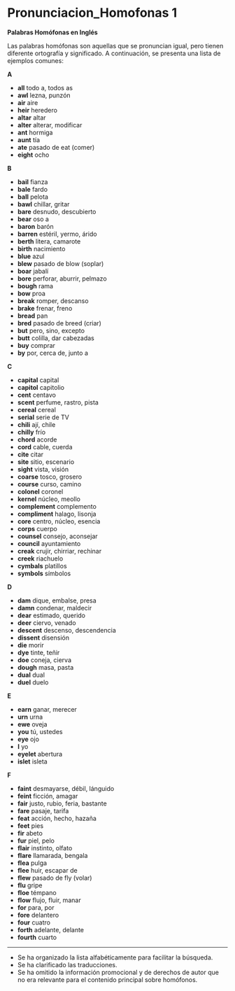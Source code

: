 # Pronunciacion_Homofonas 1



**Palabras Homófonas en Inglés**

Las palabras homófonas son aquellas que se pronuncian igual, pero tienen diferente ortografía y significado. A continuación, se presenta una lista de ejemplos comunes:

**A**

*   **all**    todo a, todos as
*   **awl**    lezna, punzón
*   **air**    aire
*   **heir**    heredero
*   **altar**    altar
*   **alter**    alterar, modificar
*   **ant**    hormiga
*   **aunt**    tía
*   **ate**    pasado de eat (comer)
*   **eight**    ocho

**B**

*   **bail**    fianza
*   **bale**    fardo
*   **ball**    pelota
*   **bawl**    chillar, gritar
*   **bare**    desnudo, descubierto
*   **bear**    oso a
*   **baron**    barón
*   **barren**    estéril, yermo, árido
*   **berth**    litera, camarote
*   **birth**    nacimiento
*   **blue**    azul
*   **blew**    pasado de blow (soplar)
*   **boar**    jabalí
*   **bore**    perforar, aburrir, pelmazo
*   **bough**    rama
*   **bow**    proa
*   **break**    romper, descanso
*   **brake**    frenar, freno
*   **bread**    pan
*   **bred**    pasado de breed (criar)
*   **but**    pero, sino, excepto
*   **butt**    colilla, dar cabezadas
*   **buy**    comprar
*   **by**    por, cerca de, junto a

**C**

*   **capital**    capital
*   **capitol**    capitolio
*   **cent**    centavo
*   **scent**    perfume, rastro, pista
*   **cereal**    cereal
*   **serial**    serie de TV
*   **chili**    ají, chile
*   **chilly**    frío
*   **chord**    acorde
*   **cord**    cable, cuerda
*   **cite**    citar
*   **site**    sitio, escenario
*   **sight**    vista, visión
*   **coarse**    tosco, grosero
*   **course**    curso, camino
*   **colonel**    coronel
*   **kernel**    núcleo, meollo
*   **complement**    complemento
*   **compliment**    halago, lisonja
*   **core**    centro, núcleo, esencia
*   **corps**    cuerpo
*   **counsel**    consejo, aconsejar
*   **council**    ayuntamiento
*   **creak**    crujir, chirriar, rechinar
*   **creek**    riachuelo
*   **cymbals**    platillos
*   **symbols**    símbolos

**D**

*   **dam**    dique, embalse, presa
*   **damn**    condenar, maldecir
*   **dear**    estimado, querido
*   **deer**    ciervo, venado
*   **descent**    descenso, descendencia
*   **dissent**    disensión
*   **die**    morir
*   **dye**    tinte, teñir
*   **doe**    coneja, cierva
*   **dough**    masa, pasta
*   **dual**    dual
*   **duel**    duelo

**E**

*   **earn**    ganar, merecer
*   **urn**    urna
*   **ewe**    oveja
*   **you**    tú, ustedes
*   **eye**    ojo
*   **I**    yo
*   **eyelet**    abertura
*   **islet**    isleta

**F**

*   **faint**    desmayarse, débil, lánguido
*   **feint**    ficción, amagar
*   **fair**    justo, rubio, feria, bastante
*   **fare**    pasaje, tarifa
*   **feat**    acción, hecho, hazaña
*   **feet**    pies
*   **fir**    abeto
*   **fur**    piel, pelo
*   **flair**    instinto, olfato
*   **flare**    llamarada, bengala
*   **flea**    pulga
*   **flee**    huir, escapar de
*   **flew**    pasado de fly (volar)
*   **flu**    gripe
*   **floe**    témpano
*   **flow**    flujo, fluir, manar
*   **for**    para, por
*   **fore**    delantero
*   **four**    cuatro
*   **forth**    adelante, delante
*   **fourth**    cuarto

---



*   Se ha organizado la lista alfabéticamente para facilitar la búsqueda.
*   Se ha clarificado las traducciones.
*   Se ha omitido la información promocional y de derechos de autor que no era relevante para el contenido principal sobre homófonos.
